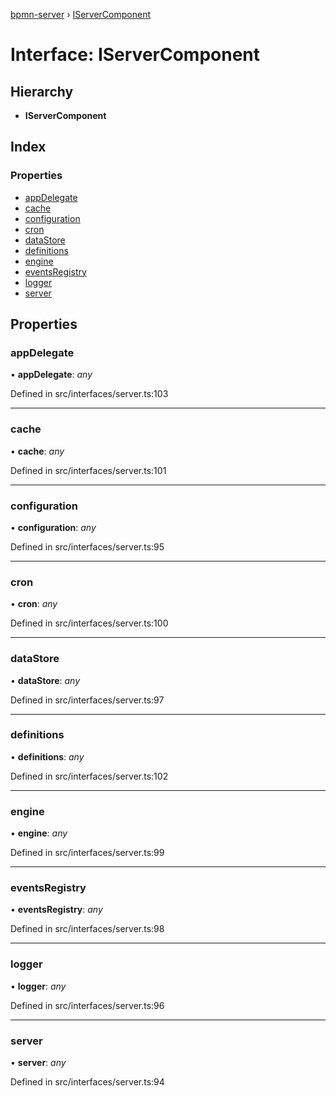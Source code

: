 [bpmn-server](../README.md) › [IServerComponent](iservercomponent.md)

# Interface: IServerComponent

## Hierarchy

* **IServerComponent**

## Index

### Properties

* [appDelegate](iservercomponent.md#appdelegate)
* [cache](iservercomponent.md#cache)
* [configuration](iservercomponent.md#configuration)
* [cron](iservercomponent.md#cron)
* [dataStore](iservercomponent.md#datastore)
* [definitions](iservercomponent.md#definitions)
* [engine](iservercomponent.md#engine)
* [eventsRegistry](iservercomponent.md#eventsregistry)
* [logger](iservercomponent.md#logger)
* [server](iservercomponent.md#server)

## Properties

###  appDelegate

• **appDelegate**: *any*

Defined in src/interfaces/server.ts:103

___

###  cache

• **cache**: *any*

Defined in src/interfaces/server.ts:101

___

###  configuration

• **configuration**: *any*

Defined in src/interfaces/server.ts:95

___

###  cron

• **cron**: *any*

Defined in src/interfaces/server.ts:100

___

###  dataStore

• **dataStore**: *any*

Defined in src/interfaces/server.ts:97

___

###  definitions

• **definitions**: *any*

Defined in src/interfaces/server.ts:102

___

###  engine

• **engine**: *any*

Defined in src/interfaces/server.ts:99

___

###  eventsRegistry

• **eventsRegistry**: *any*

Defined in src/interfaces/server.ts:98

___

###  logger

• **logger**: *any*

Defined in src/interfaces/server.ts:96

___

###  server

• **server**: *any*

Defined in src/interfaces/server.ts:94

